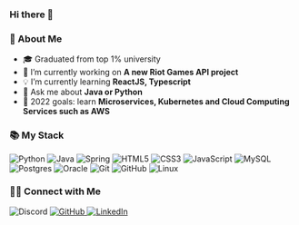 ### Hi there 👋

### 🤵 About Me

- 🎓 Graduated from top 1% university
- 🔭 I’m currently working on **A new Riot Games API project** 
- 💡 I’m currently learning **ReactJS, Typescript**
- 💬 Ask me about **Java or Python**
- 🥅 2022 goals: learn **Microservices, Kubernetes and Cloud Computing Services such as AWS**

### 📚 My Stack

![Python](https://img.shields.io/badge/python-%2314354C.svg?style=for-the-badge&logo=python&logoColor=white)
![Java](https://img.shields.io/badge/java-%23ED8B00.svg?&style=for-the-badge&logo=java&logoColor=white)
![Spring](https://img.shields.io/badge/spring%20-%236DB33F.svg?&style=for-the-badge&logo=spring&logoColor=white)
![HTML5](https://img.shields.io/badge/html5%20-%23E34F26.svg?&style=for-the-badge&logo=html5&logoColor=white)
![CSS3](https://img.shields.io/badge/css3%20-%231572B6.svg?&style=for-the-badge&logo=css3&logoColor=white)
![JavaScript](https://img.shields.io/badge/javascript%20-%23323330.svg?&style=for-the-badge&logo=javascript&logoColor=%23F7DF1E)
![MySQL](https://img.shields.io/badge/mysql-%2300f.svg?&style=for-the-badge&logo=mysql&logoColor=white)
![Postgres](https://img.shields.io/badge/postgres-%23316192.svg?&style=for-the-badge&logo=postgresql&logoColor=white)
![Oracle](https://img.shields.io/badge/Oracle-F80000?style=for-the-badge&logo=oracle&logoColor=white)
![Git](https://img.shields.io/badge/git%20-%23F05033.svg?&style=for-the-badge&logo=git&logoColor=white)
![GitHub](https://img.shields.io/badge/github%20-%23121011.svg?&style=for-the-badge&logo=github&logoColor=white)
![Linux](https://img.shields.io/badge/Linux-FCC624?style=for-the-badge&logo=linux&logoColor=black)

### 🤝🏻 Connect with Me 

<div align="left">
  <img 
     alt="Discord" 
     title="Medina#8435"
     src="https://img.shields.io/badge/Medina%238435%20-%237289DA.svg?&style=for-the-badge&logo=discord&logoColor=white"
   />
   <a href="https://github.com/williamgrmedina">
    <img 
      alt="GitHub" 
      title="WilliamGRMedina"
      src="https://img.shields.io/badge/github%20-%23121011.svg?&style=for-the-badge&logo=github&logoColor=white"
    />
   </a>
   <a href="https://www.linkedin.com/in/william-medina-4346351a7">
    <img 
      alt="LinkedIn" 
      title="William Medina"
      src="https://img.shields.io/badge/linkedin%20-%230077B5.svg?&style=for-the-badge&logo=linkedin&logoColor=white"
    />
   </a>
</div>
